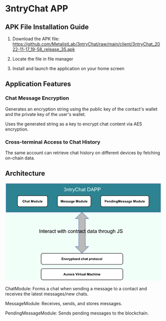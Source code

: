 
# 3ntryChat APP

## APK File Installation Guide

1. Download the APK file: https://github.com/MetalistLab/3ntryChat/raw/main/client/3ntryChat_2022-11-17_19-58_release_35.apk

2. Locate the file in file manager

3. Install and launch the application on your home screen

## Application Features

### Chat Message Encryption

Generates an encryption string using the public key of the contact's wallet and the private key of the user's wallet.

Uses the generated string as a key to encrypt chat content via AES encryption.

### Cross-terminal Access to Chat History

The same account can retrieve chat history on different devices by fetching on-chain data.

## Architecture

![iShot_2022-11-17_11.17.36](https://github.com/MetalistLab/3ntryChat/blob/main/client/2022-11-17_11.17.36.png)

ChatModule: Forms a chat when sending a message to a contact and receives the latest messages/new chats.

MessageModule: Receives, sends, and stores messages.

PendingMessageModule: Sends pending messages to the blockchain.

